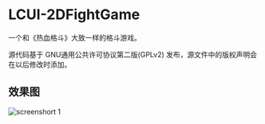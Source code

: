 LCUI-2DFightGame
================

一个和《热血格斗》大致一样的格斗游戏。

源代码基于 GNU通用公共许可协议第二版(GPLv2) 发布，源文件中的版权声明会在以后修改时添加。

## 效果图
![screenshort 1](http://lcui.org/files/images/game/2v2-demo.png)
